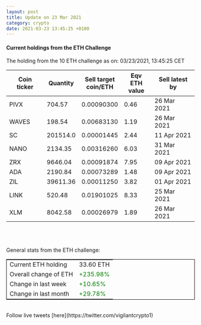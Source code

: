 ```yaml
---
layout: post
title: Update on 23 Mar 2021
category: crypto
date: 2021-03-23 13:45:25 +0100
---
```

<!-- Global site tag (gtag.js) - Google Analytics -->
<script async src="https://www.googletagmanager.com/gtag/js?id=UA-103831149-5"></script>
<script>
  window.dataLayer = window.dataLayer || [];
  function gtag(){dataLayer.push(arguments);}
  gtag('js', new Date());

  gtag('config', 'UA-103831149-5');
</script>


#### Current holdings from the ETH Challenge

The holding from the 10 ETH challenge as on: 03/23/2021, 13:45:25 CET

|Coin ticker|Quantity|Sell target<br>coin/ETH|Eqv ETH<br>value|Sell latest by|
|-----------|--------|-----------|-----------|--------------|
PIVX|704.57|  0.00090300|0.46|26 Mar 2021|
WAVES|198.54|  0.00683130|1.19|26 Mar 2021|
SC|201514.0|  0.00001445|2.44|11 Apr 2021|
NANO|2134.35|  0.00316260|6.03|31 Mar 2021|
ZRX|9646.04|  0.00091874|7.95|09 Apr 2021|
ADA|2190.84|  0.00073289|1.48|09 Apr 2021|
ZIL|39611.36|  0.00011250|3.82|01 Apr 2021|
LINK|520.48|  0.01901025|8.33|25 Mar 2021|
XLM|8042.58|  0.00026979|1.89|26 Mar 2021|

<br>
<br>
<br>
General stats from the ETH challenge:

<table style="border:1px solid black;margin-left:auto;margin-right:auto;">
	<tbody>
	<tr>
		<td>Current ETH holding</td>
		<td>     33.60 ETH</td>
	</tr>
	<tr>
		<td>Overall change of ETH</td>
		<td><font color="green">+235.98%</font></td>
	</tr>
	<tr>
		<td>Change in last week</td>
		<td><font color="green">+10.65%</font></td>
	</tr>
	<tr>
		<td>Change in last month</td>
		<td><font color="green">+29.78%</font></td>
	</tr>
	</tbody>
</table>

<br>
Follow live tweets [here](https://twitter.com/vigilantcrypto1)
<br>
<br>